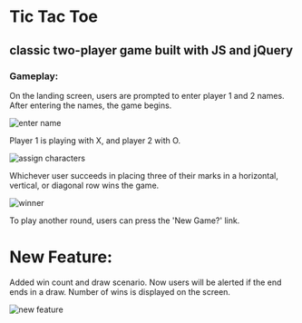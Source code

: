 # Tic Tac Toe

## classic two-player game built with JS and jQuery

### Gameplay:
On the landing screen, users are prompted to enter player 1 and 2 names. After entering the names, the
game begins.

![enter name](https://i.imgur.com/fa6cfkP.jpg?1)

Player 1 is playing with X, and player 2 with O.

![assign characters](https://i.imgur.com/Ee7v3ZE.jpg?1)


Whichever user succeeds in placing three of their marks in a horizontal, vertical, or diagonal row wins the game.

![winner](https://i.imgur.com/MoYCBTG.jpg)

To play another round, users can press the 'New Game?' link.

# New Feature:

Added win count and draw scenario. Now users will be alerted if the end ends in a draw. Number of wins is displayed on the screen.

![new feature](https://i.imgur.com/IZvaizB.jpg)
